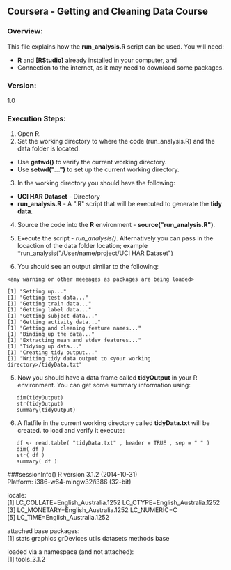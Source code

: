 ## Coursera - Getting and Cleaning Data Course

### Overview:

This file explains how the **run_analysis.R** script can be used. You will need:  
  - **R** and **[RStudio]** already installed in your computer, and
  - Connection to the internet, as it may need to download some packages.

### Version:

1.0

### Execution Steps:

1) Open **R**.  
2) Set the working directory to where the code (run_analysis.R) and the data folder is located.

* Use **getwd()** to verify the current working directory.   
* Use **setwd("...")** to set up the current working directory.   

3) In the working directory you should have the following:  
* **UCI HAR Dataset** - Directory  
* **run_analysis.R** - A ".R" script that will be executed to generate the **tidy data**. 

4) Source the code into the **R** environment - **source("run_analysis.R")**.

5) Execute the script - *run_analysis()*. Alternatively you can pass in the locaction of the data folder location; example *run_analysis("/User/name/project/UCI HAR Dataset")  

5) You should see an output similar to the following:  

```
<any warning or other meeeages as packages are being loaded>

[1] "Setting up..."
[1] "Getting test data..."
[1] "Getting train data..."
[1] "Getting label data..."
[1] "Getting subject data..."
[1] "Getting activity data..."
[1] "Getting and cleaning feature names..."
[1] "Binding up the data..."
[1] "Extracting mean and stdev features..."
[1] "Tidying up data..."
[1] "Creating tidy output..."
[1] "Writing tidy data output to <your working directory>/tidyData.txt"

```

5) Now you should have a data frame called **tidyOutput** in your R environment. You can get some summary information using:
```
   dim(tidyOutput)
   str(tidyOutput)
   summary(tidyOutput)
``` 

6) A flatfile in the current working directory called **tidyData.txt** will be created. to load and verify it execute:  

```
   df <- read.table( "tidyData.txt" , header = TRUE , sep = " " )
   dim( df )
   str( df )
   summary( df )
```
###sessionInfo()
R version 3.1.2 (2014-10-31)  
Platform: i386-w64-mingw32/i386 (32-bit)  
  
locale:  
 [1] LC_COLLATE=English_Australia.1252  LC_CTYPE=English_Australia.1252   
 [3] LC_MONETARY=English_Australia.1252 LC_NUMERIC=C                      
 [5] LC_TIME=English_Australia.1252    
  
 attached base packages:  
 [1] stats     graphics  grDevices utils     datasets  methods   base     
  
 loaded via a namespace (and not attached):  
 [1] tools_3.1.2  
